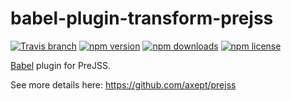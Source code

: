 babel-plugin-transform-prejss
====

[![Travis branch](https://img.shields.io/travis/axept/babel-plugin-transform-prejss/master.svg?style=flat-square)](https://travis-ci.org/axept/babel-plugin-transform-prejss)
[![npm version](https://img.shields.io/npm/v/babel-plugin-transform-prejss.svg?style=flat-square)](https://www.npmjs.com/package/babel-plugin-transform-prejss)
[![npm downloads](https://img.shields.io/npm/dt/babel-plugin-transform-prejss.svg?style=flat-square)](https://www.npmjs.com/package/babel-plugin-transform-prejss)
[![npm license](https://img.shields.io/npm/l/babel-plugin-transform-prejss.svg?style=flat-square)](https://www.npmjs.com/package/babel-plugin-transform-prejss)

[Babel](https://github.com/babel/babel) plugin for PreJSS.

See more details here: https://github.com/axept/prejss
